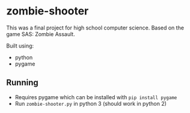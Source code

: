 # zombie-shooter

This was a final project for high school computer science. Based on the game SAS: Zombie Assault.

Built using:
- python
- pygame

## Running
- Requires pygame which can be installed with `pip install pygame`
- Run `zombie-shooter.py` in python 3 (should work in python 2)
